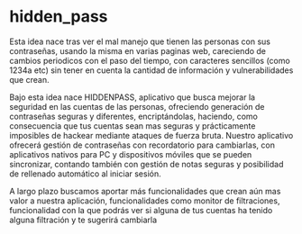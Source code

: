 # hidden_pass

Esta idea nace tras ver el mal manejo que tienen las personas con sus contraseñas, 
usando la misma en varias paginas web, careciendo de cambios periodicos con el 
paso del tiempo, con caracteres sencillos (como 1234a etc) sin tener en cuenta la 
cantidad de información y vulnerabilidades que crean.

Bajo esta idea nace HIDDENPASS, aplicativo que busca mejorar la seguridad en las 
cuentas de las personas, ofreciendo generación de contraseñas seguras y diferentes, 
encriptándolas, haciendo, como consecuencia que tus cuentas sean mas seguras y 
prácticamente imposibles de hackear mediante ataques de fuerza bruta.
Nuestro aplicativo ofrecerá gestión de contraseñas con recordatorio para cambiarlas, 
con aplicativos nativos para PC y dispositivos móviles que se pueden sincronizar, 
contando también con gestión de notas seguras y posibilidad de rellenado automático 
al iniciar sesión.

A largo plazo buscamos aportar más funcionalidades que crean aún mas valor a 
nuestra aplicación, funcionalidades como monitor de filtraciones, funcionalidad con la 
que podrás ver si alguna de tus cuentas ha tenido alguna filtración y te sugerirá
cambiarla
